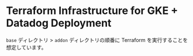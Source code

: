 # Terraform Infrastructure for GKE + Datadog Deployment

`base` ディレクトリ > `addon` ディレクトリの順番に Terraform を実行することを想定しています。
